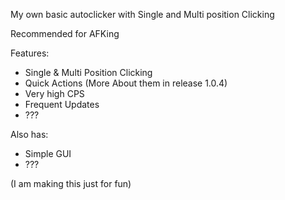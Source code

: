 My own basic autoclicker with Single and Multi position Clicking

Recommended for AFKing

Features:
- Single & Multi Position Clicking
- Quick Actions (More About them in release 1.0.4)
- Very high CPS
- Frequent Updates
- ???

Also has:
- Simple GUI
- ???

(I am making this just for fun)



